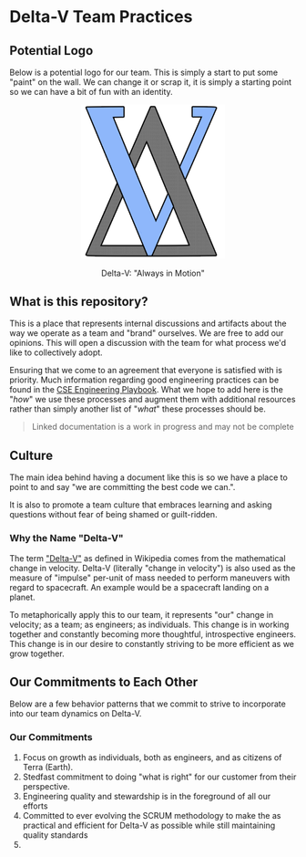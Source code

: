 # Delta-V Team Practices
## Potential Logo
Below is a potential logo for our team.  This is simply a start to put some "paint" on the wall.  We can change it or scrap it, it is simply a starting point so we can have a bit of fun with an identity.  
<div align='center'>
  <p>
    <img src='/assets/images/Delta-V-Team-Logo.png?raw=true' alt='Potential Delta-V Team Logo' width="50%" />  
  </p>
  <span>Delta-V: "Always in Motion"</span>
</div>



## What is this repository?
This is a place that represents internal discussions and artifacts about the way we operate as a team and "brand" ourselves. We are free to add our opinions.  This will open a discussion with the team for what process we'd like to collectively adopt. 

Ensuring that we come to an agreement that everyone is satisfied with is priority. Much  information regarding good engineering practices can be found in the [CSE Engineering Playbook](https://github.com/microsoft/code-with-engineering-playbook). What we hope to add here is the "*how*" we use these processes and augment them with additional resources rather than simply another list of "*what*" these processes should be.

> Linked documentation is a work in progress and may not be complete

## Culture

The main idea behind having a document like this is so we have a place to point to and say "we are committing the best code we can.".

It is also to promote a team culture that embraces learning and asking questions without fear of being shamed or guilt-ridden.

### Why the Name "Delta-V"
The term ["Delta-V"](https://en.wikipedia.org/wiki/Delta-v) as defined in Wikipedia comes from the mathematical change in velocity.  Delta-V (literally "change in velocity") is also used as the  measure of "impulse" per-unit of mass needed to perform maneuvers with regard to spacecraft.  An example would be a spacecraft landing on a planet.  

To metaphorically apply this to our team, it represents "our" change in velocity; as a team; as engineers; as individuals.  This change is in working together and constantly becoming more thoughtful, introspective engineers.  This change is in our desire to constantly striving to be more efficient as we grow together. 


## Our Commitments to Each Other
Below are a few behavior patterns that we commit to strive to incorporate into our team dynamics on Delta-V.  

### Our Commitments
1. Focus on growth as individuals, both as engineers, and as citizens of Terra (Earth).   
2. Stedfast commitment to doing "what is right" for our customer from their perspective.
3. Engineering quality and stewardship is in the foreground of all our efforts
4. Committed to ever evolving the SCRUM methodology to make the as practical and efficient for Delta-V as possible while still maintaining quality standards
5. 





